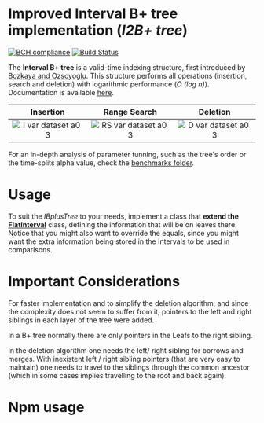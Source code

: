 # Improved Interval B+ tree implementation (_I2B+ tree_)

[![BCH compliance](https://bettercodehub.com/edge/badge/EdgarACarneiro/IBplusTree?branch=master&token=c449d489bdfdd5280d12b3886c2bbfe9b8bdcc28)](https://bettercodehub.com/)
[![Build Status](https://travis-ci.com/EdgarACarneiro/IBplusTree.svg?token=J52cxsfW92GANe4gUJgy&branch=master)](https://travis-ci.com/EdgarACarneiro/IBplusTree)

The __Interval B+ tree__ is a valid-time indexing structure, first introduced by [Bozkaya and Ozsoyoglu](https://www.researchgate.net/publication/221465339_Indexing_Valid_Time_Intervals). This structure performs all operations (insertion, search and deletion) with logarithmic performance (_O (log n)_). Documentation is available [here](https://edgaracarneiro.github.io/IBplusTree/).

| Insertion | Range Search | Deletion |
|:-:|:-:|:-:|
| ![I var dataset a0 3](https://user-images.githubusercontent.com/22712373/59978857-d6290d80-95d8-11e9-84d7-a7ae134ef59a.png) | ![RS var dataset a0 3](https://user-images.githubusercontent.com/22712373/59978864-d6c1a400-95d8-11e9-83c1-a883d863f544.png) | ![D var dataset a0 3](https://user-images.githubusercontent.com/22712373/59978850-d4f7e080-95d8-11e9-85ab-990a2a24b113.png) |

For an in-depth analysis of parameter tunning, such as the tree's order or the time-splits alpha value, check the [benchmarks folder](https://github.com/EdgarACarneiro/IBplusTree/tree/master/benchmarks).

# Usage

To suit the _IBplusTree_ to your needs, implement a class that __extend the [FlatInterval](https://github.com/EdgarACarneiro/IBplusTree/blob/master/src/FlatInterval.ts)__ class, defining the information that will be on leaves there. Notice that you might also want to override the equals, since you might want the extra information being stored in the Intervals to be used in comparisons.


# Important Considerations

For faster implementation and to simplify the deletion algorithm, and since the complexity does not seem to suffer from it, pointers to the left and right siblings in each layer of the tree were added. 

In a B+ tree normally there are only pointers in the Leafs to the right sibling. 

In the deletion algorithm one needs the left/ right sibling for borrows and merges. With inexistent left / right sibling pointers (that are very easy to maintain) one needs to travel to the siblings through the common ancestor (which in some cases implies travelling to the root and back again).

# Npm usage

